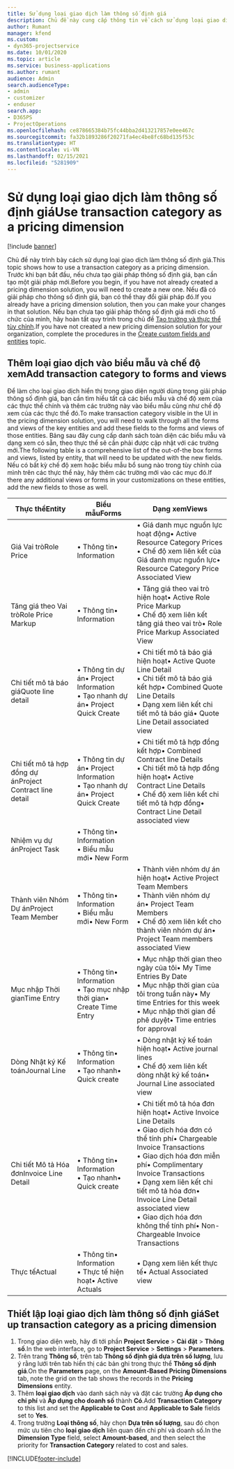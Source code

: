 ```yaml
---
title: Sử dụng loại giao dịch làm thông số định giá
description: Chủ đề này cung cấp thông tin về cách sử dụng loại giao dịch làm thông số định giá.
author: Rumant
manager: kfend
ms.custom:
- dyn365-projectservice
ms.date: 10/01/2020
ms.topic: article
ms.service: business-applications
ms.author: rumant
audience: Admin
search.audienceType:
- admin
- customizer
- enduser
search.app:
- D365PS
- ProjectOperations
ms.openlocfilehash: ce878665384b75fc44bba2d413217857e0ee467c
ms.sourcegitcommit: fa32b1893286f20271fa4ec4be8fc68bd135f53c
ms.translationtype: HT
ms.contentlocale: vi-VN
ms.lasthandoff: 02/15/2021
ms.locfileid: "5281909"
---
```

# <a name="use-transaction-category-as-a-pricing-dimension"></a><span data-ttu-id="404ee-103">Sử dụng loại giao dịch làm thông số định giá</span><span class="sxs-lookup"><span data-stu-id="404ee-103">Use transaction category as a pricing dimension</span></span>

[!include [banner](../includes/psa-now-project-operations.md)]

<span data-ttu-id="404ee-104">Chủ đề này trình bày cách sử dụng loại giao dịch làm thông số định giá.</span><span class="sxs-lookup"><span data-stu-id="404ee-104">This topic shows how to use a transaction category as a pricing dimension.</span></span> <span data-ttu-id="404ee-105">Trước khi bạn bắt đầu, nếu chưa tạo giải pháp thông số định giá, bạn cần tạo một giải pháp mới.</span><span class="sxs-lookup"><span data-stu-id="404ee-105">Before you begin, if you have not already created a pricing dimension solution, you will need to create a new one.</span></span> <span data-ttu-id="404ee-106">Nếu đã có giải pháp cho thông số định giá, bạn có thể thay đổi giải pháp đó.</span><span class="sxs-lookup"><span data-stu-id="404ee-106">If you already have a pricing dimension solution, then you can make your changes in that solution.</span></span> <span data-ttu-id="404ee-107">Nếu bạn chưa tạo giải pháp thông số định giá mới cho tổ chức của mình, hãy hoàn tất quy trình trong chủ đề [Tạo trường và thực thể tùy chỉnh](create-custom-fields-entities.md).</span><span class="sxs-lookup"><span data-stu-id="404ee-107">If you have not created a new pricing dimension solution for your organization, complete the procedures in the [Create custom fields and entities](create-custom-fields-entities.md) topic.</span></span>

## <a name="add-transaction-category-to-forms-and-views"></a><span data-ttu-id="404ee-108">Thêm loại giao dịch vào biểu mẫu và chế độ xem</span><span class="sxs-lookup"><span data-stu-id="404ee-108">Add transaction category to forms and views</span></span>
<span data-ttu-id="404ee-109">Để làm cho loại giao dịch hiển thị trong giao diện người dùng trong giải pháp thông số định giá, bạn cần tìm hiểu tất cả các biểu mẫu và chế độ xem của các thực thể chính và thêm các trường này vào biểu mẫu cũng như chế độ xem của các thực thể đó.</span><span class="sxs-lookup"><span data-stu-id="404ee-109">To make transaction category visible in the UI in the pricing dimension solution, you will need to walk through all the forms and views of the key entities and add these fields to the forms and views of those entities.</span></span>
<span data-ttu-id="404ee-110">Bảng sau đây cung cấp danh sách toàn diện các biểu mẫu và dạng xem có sẵn, theo thực thể sẽ cần phải được cập nhật với các trường mới.</span><span class="sxs-lookup"><span data-stu-id="404ee-110">The following table is a comprehensive list of the out-of-the box forms and views, listed by entity, that will need to be updated with the new fields.</span></span> <span data-ttu-id="404ee-111">Nếu có bất kỳ chế độ xem hoặc biểu mẫu bổ sung nào trong tùy chỉnh của mình trên các thực thể này, hãy thêm các trường mới vào các mục đó.</span><span class="sxs-lookup"><span data-stu-id="404ee-111">If there any additional views or forms in your customizations on these entities, add the new fields to those as well.</span></span>

|  <span data-ttu-id="404ee-112">Thực thể</span><span class="sxs-lookup"><span data-stu-id="404ee-112">Entity</span></span>        | <span data-ttu-id="404ee-113">Biểu mẫu</span><span class="sxs-lookup"><span data-stu-id="404ee-113">Forms</span></span>     |<span data-ttu-id="404ee-114">Dạng xem</span><span class="sxs-lookup"><span data-stu-id="404ee-114">Views</span></span>        |
| ------------------------------|---------------------------------|----------------------------------|
|  <span data-ttu-id="404ee-115">Giá Vai trò</span><span class="sxs-lookup"><span data-stu-id="404ee-115">Role Price</span></span>|<span data-ttu-id="404ee-116">• Thông tin</span><span class="sxs-lookup"><span data-stu-id="404ee-116">• Information</span></span> |<span data-ttu-id="404ee-117">• Giá danh mục nguồn lực hoạt động</span><span class="sxs-lookup"><span data-stu-id="404ee-117">• Active Resource Category Prices</span></span><br> <span data-ttu-id="404ee-118">• Chế độ xem liên kết của Giá danh mục nguồn lực</span><span class="sxs-lookup"><span data-stu-id="404ee-118">• Resource Category Price Associated View</span></span>|
|  <span data-ttu-id="404ee-119">Tăng giá theo Vai trò</span><span class="sxs-lookup"><span data-stu-id="404ee-119">Role Price Markup</span></span>|<span data-ttu-id="404ee-120">• Thông tin</span><span class="sxs-lookup"><span data-stu-id="404ee-120">• Information</span></span>|<span data-ttu-id="404ee-121">• Tăng giá theo vai trò hiện hoạt</span><span class="sxs-lookup"><span data-stu-id="404ee-121">• Active Role Price Markup</span></span><br><span data-ttu-id="404ee-122">• Chế độ xem liên kết tăng giá theo vai trò</span><span class="sxs-lookup"><span data-stu-id="404ee-122">• Role Price Markup Associated View</span></span>|
|  <span data-ttu-id="404ee-123">Chi tiết mô tả báo giá</span><span class="sxs-lookup"><span data-stu-id="404ee-123">Quote line detail</span></span>|<span data-ttu-id="404ee-124">• Thông tin dự án</span><span class="sxs-lookup"><span data-stu-id="404ee-124">• Project Information</span></span><br><span data-ttu-id="404ee-125">• Tạo nhanh dự án</span><span class="sxs-lookup"><span data-stu-id="404ee-125">• Project Quick Create</span></span>|<span data-ttu-id="404ee-126">• Chi tiết mô tả báo giá hiện hoạt</span><span class="sxs-lookup"><span data-stu-id="404ee-126">• Active Quote Line Detail</span></span><br><span data-ttu-id="404ee-127">• Chi tiết mô tả báo giá kết hợp</span><span class="sxs-lookup"><span data-stu-id="404ee-127">• Combined Quote Line Details</span></span><br><span data-ttu-id="404ee-128">• Dạng xem liên kết chi tiết mô tả báo giá</span><span class="sxs-lookup"><span data-stu-id="404ee-128">• Quote Line Detail associated view</span></span>|
|  <span data-ttu-id="404ee-129">Chi tiết mô tả hợp đồng dự án</span><span class="sxs-lookup"><span data-stu-id="404ee-129">Project Contract line detail</span></span>|<span data-ttu-id="404ee-130">• Thông tin dự án</span><span class="sxs-lookup"><span data-stu-id="404ee-130">• Project Information</span></span><br><span data-ttu-id="404ee-131">• Tạo nhanh dự án</span><span class="sxs-lookup"><span data-stu-id="404ee-131">• Project Quick Create</span></span>|<span data-ttu-id="404ee-132">• Chi tiết mô tả hợp đồng kết hợp</span><span class="sxs-lookup"><span data-stu-id="404ee-132">• Combined Contract line Details</span></span><br><span data-ttu-id="404ee-133">• Chi tiết mô tả hợp đồng hiện hoạt</span><span class="sxs-lookup"><span data-stu-id="404ee-133">• Active Contract Line Details</span></span><br><span data-ttu-id="404ee-134">• Chế độ xem liên kết chi tiết mô tả hợp đồng</span><span class="sxs-lookup"><span data-stu-id="404ee-134">• Contract Line Detail associated view</span></span>|
|  <span data-ttu-id="404ee-135">Nhiệm vụ dự án</span><span class="sxs-lookup"><span data-stu-id="404ee-135">Project Task</span></span>|<span data-ttu-id="404ee-136">• Thông tin</span><span class="sxs-lookup"><span data-stu-id="404ee-136">• Information</span></span><br><span data-ttu-id="404ee-137">• Biểu mẫu mới</span><span class="sxs-lookup"><span data-stu-id="404ee-137">• New Form</span></span>||
|  <span data-ttu-id="404ee-138">Thành viên Nhóm Dự án</span><span class="sxs-lookup"><span data-stu-id="404ee-138">Project Team Member</span></span>|<span data-ttu-id="404ee-139">• Thông tin</span><span class="sxs-lookup"><span data-stu-id="404ee-139">• Information</span></span><br><span data-ttu-id="404ee-140">• Biểu mẫu mới</span><span class="sxs-lookup"><span data-stu-id="404ee-140">• New Form</span></span>|<span data-ttu-id="404ee-141">• Thành viên nhóm dự án hiện hoạt</span><span class="sxs-lookup"><span data-stu-id="404ee-141">• Active Project Team Members</span></span><br><span data-ttu-id="404ee-142">• Thành viên nhóm dự án</span><span class="sxs-lookup"><span data-stu-id="404ee-142">• Project Team Members</span></span><br><span data-ttu-id="404ee-143">• Chế độ xem liên kết cho thành viên nhóm dự án</span><span class="sxs-lookup"><span data-stu-id="404ee-143">• Project Team members associated View</span></span>|
|  <span data-ttu-id="404ee-144">Mục nhập Thời gian</span><span class="sxs-lookup"><span data-stu-id="404ee-144">Time Entry</span></span>|<span data-ttu-id="404ee-145">• Thông tin</span><span class="sxs-lookup"><span data-stu-id="404ee-145">• Information</span></span><br><span data-ttu-id="404ee-146">• Tạo mục nhập thời gian</span><span class="sxs-lookup"><span data-stu-id="404ee-146">• Create Time Entry</span></span>|<span data-ttu-id="404ee-147">• Mục nhập thời gian theo ngày của tôi</span><span class="sxs-lookup"><span data-stu-id="404ee-147">• My Time Entries By Date</span></span><br><span data-ttu-id="404ee-148">• Mục nhập thời gian của tôi trong tuần này</span><span class="sxs-lookup"><span data-stu-id="404ee-148">• My time Entries for this week</span></span><br><span data-ttu-id="404ee-149">• Mục nhập thời gian để phê duyệt</span><span class="sxs-lookup"><span data-stu-id="404ee-149">• Time entries for approval</span></span>|
|  <span data-ttu-id="404ee-150">Dòng Nhật ký Kế toán</span><span class="sxs-lookup"><span data-stu-id="404ee-150">Journal Line</span></span>|<span data-ttu-id="404ee-151">• Thông tin</span><span class="sxs-lookup"><span data-stu-id="404ee-151">• Information</span></span><br><span data-ttu-id="404ee-152">• Tạo nhanh</span><span class="sxs-lookup"><span data-stu-id="404ee-152">• Quick create</span></span>|<span data-ttu-id="404ee-153">• Dòng nhật ký kế toán hiện hoạt</span><span class="sxs-lookup"><span data-stu-id="404ee-153">• Active journal lines</span></span><br><span data-ttu-id="404ee-154">• Chế độ xem liên kết dòng nhật ký kế toán</span><span class="sxs-lookup"><span data-stu-id="404ee-154">• Journal Line associated view</span></span>|
|  <span data-ttu-id="404ee-155">Chi tiết Mô tả Hóa đơn</span><span class="sxs-lookup"><span data-stu-id="404ee-155">Invoice Line Detail</span></span>|<span data-ttu-id="404ee-156">• Thông tin</span><span class="sxs-lookup"><span data-stu-id="404ee-156">• Information</span></span><br><span data-ttu-id="404ee-157">• Tạo nhanh</span><span class="sxs-lookup"><span data-stu-id="404ee-157">• Quick create</span></span>|<span data-ttu-id="404ee-158">• Chi tiết mô tả hóa đơn hiện hoạt</span><span class="sxs-lookup"><span data-stu-id="404ee-158">• Active Invoice Line Details</span></span><br><span data-ttu-id="404ee-159">• Giao dịch hóa đơn có thể tính phí</span><span class="sxs-lookup"><span data-stu-id="404ee-159">• Chargeable Invoice Transactions</span></span><br><span data-ttu-id="404ee-160">• Giao dịch hóa đơn miễn phí</span><span class="sxs-lookup"><span data-stu-id="404ee-160">• Complimentary Invoice Transactions</span></span><br><span data-ttu-id="404ee-161">• Dạng xem liên kết chi tiết mô tả hóa đơn</span><span class="sxs-lookup"><span data-stu-id="404ee-161">• Invoice Line Detail associated view</span></span><br><span data-ttu-id="404ee-162">• Giao dịch hóa đơn không thể tính phí</span><span class="sxs-lookup"><span data-stu-id="404ee-162">• Non-Chargeable Invoice Transactions</span></span>|
|  <span data-ttu-id="404ee-163">Thực tế</span><span class="sxs-lookup"><span data-stu-id="404ee-163">Actual</span></span>|<span data-ttu-id="404ee-164">• Thông tin</span><span class="sxs-lookup"><span data-stu-id="404ee-164">• Information</span></span><br><span data-ttu-id="404ee-165">• Thực tế hiện hoạt</span><span class="sxs-lookup"><span data-stu-id="404ee-165">• Active Actuals</span></span>|<span data-ttu-id="404ee-166">• Dạng xem liên kết thực tế</span><span class="sxs-lookup"><span data-stu-id="404ee-166">• Actual Associated view</span></span>|

## <a name="set-up-transaction-category-as-a-pricing-dimension"></a><span data-ttu-id="404ee-167">Thiết lập loại giao dịch làm thông số định giá</span><span class="sxs-lookup"><span data-stu-id="404ee-167">Set up transaction category as a pricing dimension</span></span>

1. <span data-ttu-id="404ee-168">Trong giao diện web, hãy đi tới phần **Project Service** > **Cài đặt** > **Thông số**.</span><span class="sxs-lookup"><span data-stu-id="404ee-168">In the web interface, go to **Project Service** > **Settings** > **Parameters**.</span></span> 
2. <span data-ttu-id="404ee-169">Trên trang **Thông số**, trên tab **Thông số định giá dựa trên số lượng**, lưu ý rằng lưới trên tab hiển thị các bản ghi trong thực thể **Thông số định giá**.</span><span class="sxs-lookup"><span data-stu-id="404ee-169">On the **Parameters** page, on the **Amount-Based Pricing Dimensions** tab, note the grid on the tab shows the records in the **Pricing Dimensions** entity.</span></span>
3. <span data-ttu-id="404ee-170">Thêm **loại giao dịch** vào danh sách này và đặt các trường **Áp dụng cho chi phí** và **Áp dụng cho doanh số** thành **Có**.</span><span class="sxs-lookup"><span data-stu-id="404ee-170">Add **Transaction Category** to this list and set the **Applicable to Cost** and **Applicable to Sale** fields set to **Yes**.</span></span>
4. <span data-ttu-id="404ee-171">Trong trường **Loại thông số**, hãy chọn **Dựa trên số lượng**, sau đó chọn mức ưu tiên cho **loại giao dịch** liên quan đến chi phí và doanh số.</span><span class="sxs-lookup"><span data-stu-id="404ee-171">In the **Dimension Type** field, select **Amount-based**, and then select the priority for **Transaction Category** related to cost and sales.</span></span>


[!INCLUDE[footer-include](../includes/footer-banner.md)]